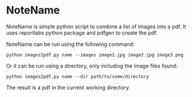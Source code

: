 # NoteName

NoteName is simple python script to combine a list of images into a pdf.  It uses reportlabs python package and pdfgen to create the pdf.

NoteName can be run using the following command:

    python images2pdf.py name --images image1.jpg image2.jpg image3.png

Or it can be run using a directory, only including the image files found:

    python images2pdf.py name --dir path/to/some/directory

The result is a pdf in the current working directory.
